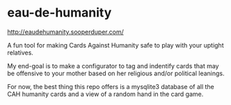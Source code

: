 eau-de-humanity
=============

http://eaudehumanity.sooperduper.com/

A fun tool for making Cards Against Humanity safe to play with your uptight relatives.

My end-goal is to make a configurator to tag and indentify cards that may be offensive to your mother based on her religious and/or political leanings.

For now, the best thing this repo offers is a mysqlite3 database of all the CAH humanity cards and a view of a random hand in the card game.
